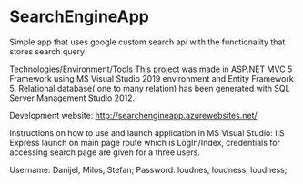 # SearchEngineApp
Simple app that uses google custom search api with the functionality that stores search query

Technologies/Environment/Tools
This project was made in ASP.NET MVC 5 Framework using MS Visual Studio 2019 environment and Entity Framework 5.
Relational database( one to many relation) has been generated with SQL Server Management Studio 2012.

Development website: http://searchengineapp.azurewebsites.net/

Instructions on how to use and launch application in MS Visual Studio:
IIS Express launch on main page route which is LogIn/Index, credentials for accessing search page are given for a three users.

Username: Danijel, Milos, Stefan;     Password:  loudnes, loudness, loudness;  
